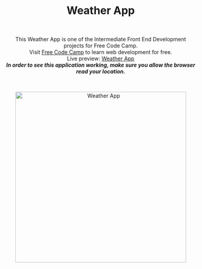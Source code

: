 <h1 align="center">Weather App</h1><br>
<p align="center">This Weather App is one of the Intermediate Front End Development projects for Free Code Camp.<br>
Visit <a href="https://www.freecodecamp.com">Free Code Camp</a> to learn web development for free.<br>
Live preview: <a href="https://themalni.github.io/weather-app/">Weather App</a><br>
<b><i>In order to see this application working, make sure you allow the browser read your location.</i></b></p><br>

<p align="center">
<img src="https://cloud.githubusercontent.com/assets/12295765/19875383/acc111ea-9fcc-11e6-8da8-98834c89f722.png" width="450" alt="Weather App"></p>



